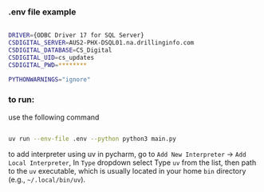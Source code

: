 
### .env file example
```bash  

DRIVER={ODBC Driver 17 for SQL Server}
CSDIGITAL_SERVER=AUS2-PHX-DSQL01.na.drillinginfo.com
CSDIGITAL_DATABASE=CS_Digital
CSDIGITAL_UID=cs_updates
CSDIGITAL_PWD=********

PYTHONWARNINGS="ignore"
```


### to run: 
use the following command
```bash

uv run --env-file .env --python python3 main.py
```

to add interpreter using uv in pycharm, go to `Add New Interpreter` -> `Add Local Interpreter`, In `Type` dropdown select Type `uv` from the list, then path to the `uv` executable, which is usually located in your home `bin` directory (e.g., `~/.local/bin/uv`).